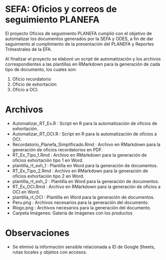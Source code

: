 # SEFA: Oficios y correos de seguimiento PLANEFA
El proyecto Oficios de seguimiento PLANEFA cumplió con el objetivo de automatizar los documentos generados por la SEFA y ODES, a fin de dar seguimiento al cumplimiento de la presentación del PLANEFA y Reportes Trimestrales de la EFA.

Al finalizar el proyecto se elaboró un script de automatización y los archivos correspondientes a las plantillas en RMarkdown para la generación de cada tipo de documento, los cuales son: 
1. Oficio recordatorio
2. Oficio de exhortación
3. Oficio a OCI.

# Archivos
- Automatizar_RT_Ex.R : Script en R para la automatización de oficios de exhortación.
- Automatizar_RT_OCI.R : Script en R para la automatización de oficios a OCI.
- Recordatorio_Planefa_Simplificado.Rmd : Archivo en RMarkdown para la generación de oficios recordatorios en PDF. 
- RT_Ex_Tipo_1.Rmd : Archivo en RMarkdown para la generación de oficios exhortación tipo 1 en Word. 
- plantilla_rt_exh_1 : Plantilla en Word para la generación de documentos.
- RT_Ex_Tipo_2.Rmd : Archivo en RMarkdown para la generación de oficios exhortación tipo 2 en Word.
- plantilla_rt_exh_2 : Plantilla en Word para la generación de documentos.
- RT_Ex_OCI.Rmd : Archivo en RMarkdown para la generación de oficios a OCI en Word.
- plantilla_rt_OCI : Plantilla en Word para la generación de documentos.
- Peru.png : Archivos necesarios para la generación del documento.
- Rlogo.png : Archivos necesarios para la generación del documento.
- Carpeta Imágenes: Galería de imágenes con los productos


# Observaciones
- Se eliminó la información sensible relacionada a ID de Google Sheets, rutas locales y objetos con accesos.
